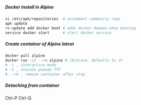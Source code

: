 ##### Docker install in Alpine
```bash
vi /etc/apk/repositories  # uncomment community repo
apk update
rc-update add docker boot # adds docker daemon when booting
service docker start      # start docker service
```

##### Create container of Alpine latest 
```bash
docker pull alpine
docker run -it --rm alpine # /bin/ash, defaults to sh
# -i , interactive mode
# -t , alocate pseudo TTY
# --rm , remove container after stop
```
##### Detaching from container 
Ctrl-P Ctrl-Q
